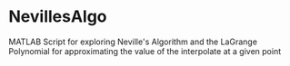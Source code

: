 # NevillesAlgo
MATLAB Script for exploring Neville's Algorithm and the LaGrange Polynomial for approximating the value of the interpolate at a given point
